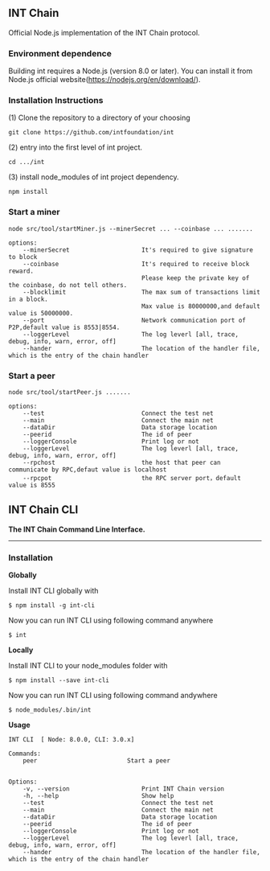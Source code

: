 ## INT Chain

Official Node.js implementation of the INT Chain protocol.

### Environment dependence

Building int requires a Node.js (version 8.0 or later).
You can install it from Node.js official website(https://nodejs.org/en/download/).

### Installation Instructions

(1) Clone the repository to a directory of your choosing

    git clone https://github.com/intfoundation/int

(2)  entry into the first level of int project.

    cd .../int
    
(3) install node_modules of int project dependency.
    
    npm install
    
### Start a miner

    node src/tool/startMiner.js --minerSecret ... --coinbase ... .......

    options:
        --minerSecret                    It's required to give signature to block
        --coinbase                       It's required to receive block reward.
                                         Please keep the private key of the coinbase, do not tell others.
        --blocklimit                     The max sum of transactions limit in a block. 
                                         Max value is 80000000,and default value is 50000000.
        --port                           Network communication port of P2P,default value is 8553|8554.
        --loggerLevel                    The log leverl [all, trace, debug, info, warn, error, off]
        --hander                         The location of the handler file, which is the entry of the chain handler

### Start a peer

    node src/tool/startPeer.js .......

    options:
        --test                           Connect the test net
        --main                           Connect the main net
        --dataDir                        Data storage location
        --peerid                         The id of peer
        --loggerConsole                  Print log or not
        --loggerLevel                    The log leverl [all, trace, debug, info, warn, error, off]
        --rpchost                        the host that peer can communicate by RPC,defaut value is localhost
        --rpcpot                         the RPC server port，default value is 8555

## INT Chain CLI

**The INT Chain Command Line Interface.**

***

### Installation


**Globally**

Install INT CLI globally with

    $ npm install -g int-cli
    
Now you can run INT CLI using following command anywhere

    $ int

**Locally**

Install INT CLI to your node_modules folder with

    $ npm install --save int-cli
    
Now you can run INT CLI using following command andywhere

    $ node_modules/.bin/int
    
**Usage**

    INT CLI  [ Node: 8.0.0, CLI: 3.0.x]
    
    Commands:
        peer                         Start a peer
        
        
    Options:
        -v, --version                    Print INT Chain version
        -h, --help                       Show help
        --test                           Connect the test net
        --main                           Connect the main net
        --dataDir                        Data storage location
        --peerid                         The id of peer
        --loggerConsole                  Print log or not
        --loggerLevel                    The log leverl [all, trace, debug, info, warn, error, off]
        --hander                         The location of the handler file, which is the entry of the chain handler
        
                          